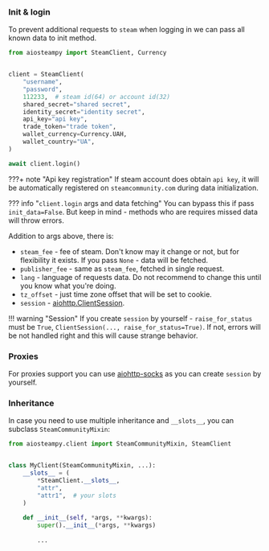 ### Init & login

To prevent additional requests to `steam` when logging in we can pass all known data to init method.

```python
from aiosteampy import SteamClient, Currency


client = SteamClient(
    "username",
    "password",
    112233,  # steam id(64) or account id(32)
    shared_secret="shared secret",
    identity_secret="identity secret",
    api_key="api key",
    trade_token="trade token",
    wallet_currency=Currency.UAH,
    wallet_country="UA",
)

await client.login()
```

???+ note "Api key registration"
    If steam account does obtain  `api key`, it will be automatically registered on `steamcommunity.com` during data initialization.

??? info "`client.login` args and data fetching"
    You can bypass this if pass `init_data=False`. But keep in mind - methods who are requires missed data will throw errors.

Addition to args above, there is:

* `steam_fee` - fee of steam. Don't know may it change or not, but for flexibility it exists.
  If you pass `None` - data will be fetched.
* `publisher_fee` - same as `steam_fee`, fetched in single request.
* `lang` - language of requests data. Do not recommend to change this until you know what you're doing.
* `tz_offset` - just time zone offset that will be set to cookie.
* `session` - [aiohttp.ClientSession](https://docs.aiohttp.org/en/stable/client_advanced.html#client-session).
  

!!! warning "Session"
    If you create `session` by yourself - `raise_for_status` must be `True`,
    `ClientSession(..., raise_for_status=True)`. If not, errors will be not handled right and this will cause strange
    behavior.

### Proxies

For proxies support you can use [aiohttp-socks](https://github.com/romis2012/aiohttp-socks) as you can create `session` by
yourself.

### Inheritance

In case you need to use multiple inheritance and `__slots__`, you can subclass `SteamCommunityMixin`:

```python
from aiosteampy.client import SteamCommunityMixin, SteamClient


class MyClient(SteamCommunityMixin, ...):
    __slots__ = (
        *SteamClient.__slots__,
        "attr",
        "attr1",  # your slots
    )
    
    def __init__(self, *args, **kwargs):
        super().__init__(*args, **kwargs)
        
        ...
```